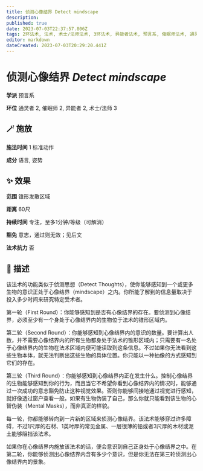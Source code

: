 ```yaml
---
title: 侦测心像结界 Detect mindscape
description: 
published: true
date: 2023-07-03T22:37:57.806Z
tags: 2环法术, 法术, 术士/法师法术, 3环法术, 异能者法术, 预言系, 催眠师法术, 通灵者法术
editor: markdown
dateCreated: 2023-07-03T20:29:20.441Z
---
```


# **侦测心像结界** *Detect mindscape*

**学派** 预言系 

**环位** 通灵者 2, 催眠师 2, 异能者 2, 术士/法师 3

## 🪄 施放

**施法时间** 1 标准动作

**成分** 语言, 姿势

## ✨ 效果  

**范围** 锥形发散区域

**距离** 60尺  

**持续时间** 专注，至多1分钟/等级（可解消） 

**豁免** 意志，通过则无效；见后文

**法术抗力** 否

## 📖 描述

该法术的功能类似于侦测思想（Detect Thoughts），使你能够感知到一个或更多生物的意识正处于心像结界（mindscape）之内。你所能了解到的信息量取决于投入多少时间来研究特定受术者。

第一轮（First Round）：你能够感知到是否有心像结界的存在。要侦测到心像结界，必须至少有一个身处于心像结界内的生物位于法术的锥形区域内。

第二轮（Second Round）：你能够感知到心像结界内的意识的数量。要计算出人数，并不需要心像结界内的所有生物都身处于法术的锥形区域内；只需要有一名处于心像结界内的生物在法术区域内便可能读取到这条信息。不过如果你无法看到这些生物本体，就无法判断出这些生物的具体位置。你只能以一种抽像的方式感知到它们的存在。

第三轮（Third Round）：你能够感知到心像结界内正在发生什么。控制心像结界的生物能够感知到你的行为，而且当它不希望你看到心像结界内的情况时，能够通过一次成功的意志豁免防止这种视觉效果。否则你能够间接地通过视觉进行感知，就好像透过窗户查看一般。如果有生物伪装了自己，那么你就只能看到该生物的心智伪装（Mental Masks），而非真正的样貌。

每一轮，你都能够转向到一片新的区域来侦测心像结界。该法术能够穿过许多障碍，不过1尺厚的石材、1英吋厚的常见金属、一层很薄的铅或者3尺厚的木材或泥土能够阻挡该法术。

如果你在心像结界内施放该法术的话，便会意识到自己正身处于心像结界之中。在第二轮，你能够侦测出心像结界内含有多少个意识，但是你无法在第三轮侦测出心像结界内的景象。
    
